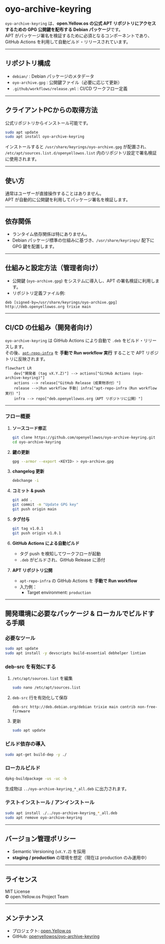# oyo-archive-keyring

`oyo-archive-keyring` は、**open.Yellow.os の公式 APT リポジトリにアクセスするための GPG 公開鍵を配布する Debian パッケージ**です。  
APT がパッケージ署名を検証するために必須となるコンポーネントであり、GitHub Actions を利用して自動ビルド・リリースされています。

---

## リポジトリ構成

- `debian/` : Debian パッケージのメタデータ  
- `oyo-archive.gpg` : 公開鍵ファイル（必要に応じて更新）  
- `.github/workflows/release.yml` : CI/CD ワークフロー定義  

---

## クライアントPCからの取得方法

公式リポジトリからインストール可能です。

```bash
sudo apt update
sudo apt install oyo-archive-keyring
```

インストールすると `/usr/share/keyrings/oyo-archive.gpg` が配置され、  
`/etc/apt/sources.list.d/openyellowos.list` 内のリポジトリ設定で署名検証に使用されます。

---

## 使い方

通常はユーザーが直接操作することはありません。  
APT が自動的に公開鍵を利用してパッケージ署名を検証します。  

---

## 依存関係

- ランタイム依存関係は特にありません。  
- Debian パッケージ標準の仕組みに基づき、`/usr/share/keyrings/` 配下に GPG 鍵を配置します。  

---

## 仕組みと設定方法（管理者向け）

- 公開鍵 (`oyo-archive.gpg`) をシステムに導入し、APT の署名検証に利用します。  
- リポジトリ定義ファイル例:  

```text
deb [signed-by=/usr/share/keyrings/oyo-archive.gpg] http://deb.openyellowos.org trixie main
```

---

## CI/CD の仕組み（開発者向け）

`oyo-archive-keyring` は GitHub Actions により自動で `.deb` をビルド・リリースします。  
その後、[`apt-repo-infra`](https://github.com/openyellowos/apt-repo-infra) を **手動で Run workflow 実行** することで APT リポジトリに反映されます。  

```mermaid
flowchart LR
    dev["開発者 (tag vX.Y.Z)"] --> actions["GitHub Actions (oyo-archive-keyring)"]
    actions --> release["GitHub Release（成果物添付）"]
    release -->|Run workflow 手動| infra["apt-repo-infra（Run workflow 実行）"]
    infra --> repo["deb.openyellowos.org（APT リポジトリに公開）"]
```

---

### フロー概要

1. **ソースコード修正**
   ```bash
   git clone https://github.com/openyellowos/oyo-archive-keyring.git
   cd oyo-archive-keyring
   ```

2. **鍵の更新**
   ```bash
   gpg --armor --export <KEYID> > oyo-archive.gpg
   ```

3. **changelog 更新**
   ```bash
   debchange -i
   ```

4. **コミット & push**
   ```bash
   git add .
   git commit -m "Update GPG key"
   git push origin main
   ```

5. **タグ付与**
   ```bash
   git tag v1.0.1
   git push origin v1.0.1
   ```

6. **GitHub Actions による自動ビルド**
   - タグ push を検知してワークフローが起動  
   - `.deb` がビルドされ、GitHub Release に添付  

7. **APT リポジトリ公開**
   - `apt-repo-infra` の GitHub Actions を **手動で Run workflow**  
   - 入力例：  
     - Target environment: `production`  

---

## 開発環境に必要なパッケージ & ローカルでビルドする手順

### 必要なツール
```bash
sudo apt update
sudo apt install -y devscripts build-essential debhelper lintian
```

### deb-src を有効にする
1. `/etc/apt/sources.list` を編集
   ```bash
   sudo nano /etc/apt/sources.list
   ```
2. `deb-src` 行を有効化して保存
   ```text
   deb-src http://deb.debian.org/debian trixie main contrib non-free-firmware
   ```
3. 更新
   ```bash
   sudo apt update
   ```

### ビルド依存の導入
```bash
sudo apt-get build-dep -y ./
```

### ローカルビルド
```bash
dpkg-buildpackage -us -uc -b
```
生成物は `../oyo-archive-keyring_*_all.deb` に出力されます。

### テストインストール / アンインストール
```bash
sudo apt install ./../oyo-archive-keyring_*_all.deb
sudo apt remove oyo-archive-keyring
```

---

## バージョン管理ポリシー

- Semantic Versioning (`vX.Y.Z`) を採用  
- **staging / production** の環境を想定（現在は production のみ運用中）  

---

## ライセンス

MIT License  
© open.Yellow.os Project Team

---

## メンテナンス

- プロジェクト: [open.Yellow.os](https://openyellowos.org)  
- GitHub: [openyellowos/oyo-archive-keyring](https://github.com/openyellowos/oyo-archive-keyring)
